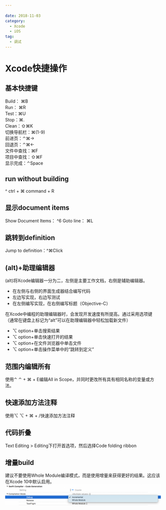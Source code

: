 ```yaml
---
 
date: 2018-11-03
category:
  - Xcode
  - iOS
tag:
  - 调试
---
```


# Xcode快捷操作

## 基本快捷键
Build：	⌘B <br>
Run：	⌘R <br>
Test：⌘U <br>
Stop：⌘. <br>
Clean：⇧⌘K <br>
切换导航栏：⌘(1-9) <br>
前进页：⌃⌘→ <br>
回退页：⌃⌘← <br>
文件中查找：⌘F <br>
项目中查找：⇧⌘F <br>
显示完成：⌃Space <br>

## run without building
^ ctrl + ⌘ command + R

## 显示document items
Show Document Items：	^6
Goto line：	⌘L

## 跳转到definition
Jump to definition：^⌘Click

## (alt)+助理编辑器
(alt)将Xcode编辑器一分为二，左侧是主要工作文档，右侧是辅助编辑器。
- 在左侧与右侧的界面生成器结合编写代码
- 左边写实现，右边写测试
- 在左侧编写实现，在右侧编写标题（Objective-C）

在Xcode中编程的助理编辑器时，会发现开发速度有所提高。通过采用选项键（通常在键盘上标记为“alt”可以在助理编辑器中轻松加载新文件）
- ⌥ option+单击搜索结果
- ⌥ option+单击快速打开的结果
- ⌥ option+在文件浏览器中单击文件
- ⌥ option+单击操作菜单中的“跳转到定义”

## 范围内编辑所有
使用⌃ ⌃ + ⌘ + E编辑All in Scope，并同时更改所有具有相同名称的变量或方法。

## 快速添加方法注释
使用⌥ ⌥ + ⌘ + /快速添加方法注释

## 代码折叠
Text Editing > Editing下打开首选项，然后选择Code folding ribbon

## 增量build
建议不要使用Whole Module编译模式，而是使用增量来获得更好的结果。这应该在Xcode 10中默认启用。
![Xcode 10增量构建](./3/1.png)
